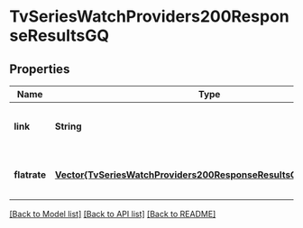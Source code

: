 # TvSeriesWatchProviders200ResponseResultsGQ


## Properties
Name | Type | Description | Notes
------------ | ------------- | ------------- | -------------
**link** | **String** |  | [optional] [default to nothing]
**flatrate** | [**Vector{TvSeriesWatchProviders200ResponseResultsGHFlatrateInner}**](TvSeriesWatchProviders200ResponseResultsGHFlatrateInner.md) |  | [optional] [default to nothing]


[[Back to Model list]](../README.md#models) [[Back to API list]](../README.md#api-endpoints) [[Back to README]](../README.md)


